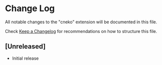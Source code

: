 # Change Log

All notable changes to the "cneko" extension will be documented in this file.

Check [Keep a Changelog](http://keepachangelog.com/) for recommendations on how to structure this file.

## [Unreleased]

- Initial release
